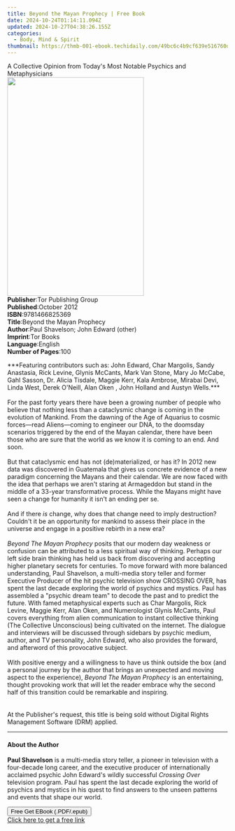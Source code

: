 ```yaml
---
title: Beyond the Mayan Prophecy | Free Book
date: 2024-10-24T01:14:11.094Z
updated: 2024-10-27T04:38:26.155Z
categories:
  - Body, Mind & Spirit
thumbnail: https://thmb-001-ebook.techidaily.com/49bc6c4b9cf639e516760dce67dd447dec1948a078d5a394d815f31e445914b9.jpg
---
```

<main id="book-container">
  <div class="flex flex-col">
    <div class="book-brief flex-1 py-6 px-4 sm:p-6 md:py-10 md:px-8">
      <!-- brief-->
      <div class="book-brief-main">
        A Collective Opinion from Today's Most Notable Psychics and
        Metaphysicians
      </div>
    </div>
    <div
      class="book-meta-info flex-1 grid gap-4 col-start-1 col-end-3 row-start-1 sm:mb-6 sm:grid-cols-4 lg:gap-6 lg:col-start-2 lg:row-end-6 lg:row-span-6 lg:mb-0"
    >
      <div
        class="book-meta-info-left place-content-center mt-4 p-4 text-sm leading-6 col-start-2 col-span-2 dark:text-slate-400"
      >
        <img
          class="w-full h-500 object-cover rounded-lg sm:h-255 sm:col-span-2 lg:col-span-full"
          src="https://img-001-ebook.techidaily.com/5c20004fcb6fbacfa1474dc97ed1d1f11c20b09d1ad4df3f952792bc073db2ab.jpg"
          alt=""
          width="312"
          height="500"
        />
      </div>
      <div
        class="book-meta-info-right mt-2 col-start-1 row-start-2 col-span-3 self-center"
      >
        <!-- meta data  -->
        <div class="flex flex-col px-4 md:px-8">
          <div class="flex-1">
            <strong>Publisher</strong>:<span class="px-2"
              >Tor Publishing Group</span
            >
          </div>
          <div class="flex-1">
            <strong>Published</strong>:<span class="px-2">October 2012</span>
          </div>
          <div class="flex-1">
            <strong>ISBN</strong>:<span class="px-2">9781466825369</span>
          </div>
          <div class="flex-1">
            <strong>Title</strong>:<span class="px-2"
              >Beyond the Mayan Prophecy</span
            >
          </div>
          <div class="flex-1">
            <strong>Author</strong>:<span class="px-2"
              >Paul Shavelson; John Edward (other)</span
            >
          </div>
          <div class="flex-1">
            <strong>Imprint</strong>:<span class="px-2">Tor Books</span>
          </div>
          <div class="flex-1">
            <strong>Language</strong>:<span class="px-2">English</span>
          </div>
          <div class="flex-1">
            <strong>Number of Pages</strong>:<span class="px-2">100</span>
          </div>
        </div>
      </div>
    </div>
    <div class="book-description flex-1 py-6 px-4 sm:p-6 md:py-10 md:px-8">
      <div class="book-description-main">
        <div accordion-content="" id="description">
          <p>
            ***Featuring contributors such as: John Edward, Char Margolis, Sandy
            Anastasia, Rick Levine, Glynis McCants, Mark Van Stone, Mary Jo
            McCabe, Gahl Sasson, Dr. Alicia Tisdale, Maggie Kerr, Kala Ambrose,
            Mirabai Devi, Linda West, Derek O'Neill, Alan Oken , John Holland
            and Austyn Wells.***<br /><br />For the past forty years there have
            been a growing number of people who believe that nothing less than a
            cataclysmic change is coming in the evolution of Mankind. From the
            dawning of the Age of Aquarius to cosmic forces—read Aliens—coming
            to engineer our DNA, to the doomsday scenarios triggered by the end
            of the Mayan calendar, there have been those who are sure that the
            world as we know it is coming to an end. And soon.<br /><br />But
            that cataclysmic end has not (de)materialized, or has it? In 2012
            new data was discovered in Guatemala that gives us concrete evidence
            of a new paradigm concerning the Mayans and their calendar. We are
            now faced with the idea that perhaps we aren't staring at Armageddon
            but stand in the middle of a 33-year transformative process. While
            the Mayans might have seen a change for humanity it isn't an ending
            per se. <br /><br />And if there <i>is</i> change, why does that
            change need to imply destruction? Couldn't it be an opportunity for
            mankind to assess their place in the universe and engage in a
            positive rebirth in a new era?<br /><br /><i
              >Beyond The Mayan Prophecy </i
            >posits that our modern day weakness or confusion can be attributed
            to a less spiritual way of thinking. Perhaps our left side brain
            thinking has held us back from discovering and accepting higher
            planetary secrets for centuries. To move forward with more balanced
            understanding, Paul Shavelson, a multi-media story teller and former
            Executive Producer of the hit psychic television show CROSSING OVER,
            has spent the last decade exploring the world of psychics and
            mystics. Paul has assembled a "psychic dream team" to decode the
            past and to predict the future. With famed metaphysical experts such
            as Char Margolis, Rick Levine, Maggie Kerr, Alan Oken, and
            Numerologist Glynis McCants, Paul covers everything from alien
            communication to instant collective thinking (The Collective
            Unconscious) being cultivated on the internet. The dialogue and
            interviews will be discussed through sidebars by psychic medium,
            author, and TV personality, John Edward, who also provides the
            forward, and afterword of this provocative subject.<br /><br />With
            positive energy and a willingness to have us think outside the box
            (and a personal journey by the author that brings an unexpected and
            moving aspect to the experience),<i> Beyond The Mayan Prophecy </i
            >is an entertaining, thought provoking work that <i>w</i>ill let the
            reader embrace why the second half of this transition could be
            remarkable and inspiring.<br /><br /><br />At the Publisher's
            request, this title is being sold without Digital Rights Management
            Software (DRM) applied.
          </p>
        </div>
        <div class="accordion-fader"></div>
      </div>
    </div>
    <div class="book-excerpts flex-1 py-6 px-4 sm:p-6 md:py-10 md:px-8">
      <!-- excerpts-->
      <div class="book-excerpts-main">
        <hr />
        <h4 class="placeholder placeholder-heading">
          <span>About the Author</span>
        </h4>
        <p>
          <b>Paul Shavelson</b> is a multi-media story teller, a pioneer in
          television with a four-decade long career, and the executive producer
          of internationally acclaimed psychic John Edward's wildly successful
          <i>Crossing Over</i> television program. Paul has spent the last
          decade exploring the world of psychics and mystics in his quest to
          find answers to the unseen patterns and events that shape our world.
        </p>
      </div>
    </div>
    <div
      class="book-about-author flex-1 py-6 px-4 sm:p-6 md:py-10 md:px-8"
    ></div>
    <div class="book-free-get flex-1 py-6 px-4 sm:p-6 md:py-10 md:px-8">
      <button
        id="btn-free-get"
        class="bg-blue-500 hover:bg-blue-700 text-white font-bold py-2 px-4 rounded"
      >
        Free Get EBook (.PDF/.epub)
      </button>
      <div id="countdown-display" class="px-2 text-lg mt-2"></div>
      <a
        id="free-link"
        class="hidden bg-blue-500 hover:bg-blue-700 text-white font-bold py-2 px-4 rounded"
        href="https://www.ebooks.com/en-us/book/1043190/beyond-the-mayan-prophecy/paul-shavelson/"
        target="_blank"
        >Click here to get a free link</a
      >
    </div>
    <script>
      let countdownTime = 0;
      let countdownInterval = null;
      document
        .getElementById('btn-free-get')
        .addEventListener('click', startCountdown);
      function startCountdown() {
        countdownTime = new Date().getTime() + 60000 * 3;
        countdownInterval = setInterval(updateCountdown, 1000);
        document.getElementById('btn-free-get').disabled = true;
        document
          .getElementById('btn-free-get')
          .classList.add('bg-gray-500', 'cursor-not-allowed');
      }
      function updateCountdown() {
        let currentTime = new Date().getTime();
        let timeLeft = countdownTime - currentTime;
        let secondsLeft = Math.floor(timeLeft / 1000);
        document.getElementById('countdown-display').innerHTML =
          `Remaining time: ${secondsLeft} seconds.`;
        if (secondsLeft <= 0) {
          clearInterval(countdownInterval);
          document.getElementById('btn-free-get').classList.add('hidden');
          document.getElementById('free-link').classList.remove('hidden');
          document.getElementById('countdown-display').innerHTML = '';
        }
      }
    </script>
  </div>
</main>

<ins class="adsbygoogle"
      style="display:block"
      data-ad-client="ca-pub-7571918770474297"
      data-ad-slot="8358498916"
      data-ad-format="auto"
      data-full-width-responsive="true"></ins>
    